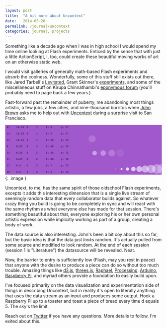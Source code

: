 ```yaml
---
layout: post
title:  "A bit more about Uncontext"
date:   2014-05-20
permalink: /journal/uncontext
categories: journal, projects
---
```


Something like a decade ago when I was in high school I would spend my time online looking at Flash experiments. Enticed by the sense that with just a little ActionScript, I, too, could create these beautiful moving works of art on an otherwise static web.

I would visit galleries of generally math-based Flash experiments and absorb the coolness. Wonderfully, some of this stuff still exists out there, like Jared Tarbell's [Levitated](http://www.levitated.net/daily/), Grant Skinner's [experiments](http://incomplet.gskinner.com/index2.html#landscape), and some of the miscellaneous stuff on Kirupa Chinnathambi's [eponymous forum](http://www.kirupa.com/forum/forumdisplay.php?64-Source-Experiments) (you'll probably need to page back a few years.)

Fast-forward past the remainder of puberty, me abandoning most things artistic, a few jobs, a few cities, and nine-thousand burritos when [John Brown](http://thisisjohnbrown.com) asks me to help out with [Uncontext](http://uncontext.com) during a surprise visit to San Francisco.

[![Data and visualization.](/img/uncontext/uncontext.gif "Data and visualization")](http://uncontext.com)
{: .image }

Uncontext, to me, has the same spirit of those oldschool Flash experiments, excepts it adds this interesting dimension that is a single live stream of seemingly random data that every collaborator builds against. So whatever crazy thing you build is going to be completely in sync and will react with the same rhythm as what everyone else has made for that session. There's something beautiful about that, everyone exploring his or her own personal artistic expression while implicitly working as part of a group, creating a body of work.

The data source is also interesting. John's been a bit coy about this so far, but the basic idea is that the data just *looks* random. It's actually pulled from some source and modified to look random. At the end of each session (session 1 is "Literature") the datasource will be revealed. Neat.

Now, the barrier to entry is sufficiently low (Flash, may you rest in peace) that anyone with the desire to produce a piece can do so without too much trouble. Amazing things like [d3.js](http://d3js.org), [threes.js](http://threesjs.org), [Raphael](http://raphaeljs.com), [Processing](http://www.processing.org), [Arduino](http://www.arduino.cc/), [Raspberry Pi](http://www.raspberrypi.org/), and myriad others provide a foundation to easily build upon.

I've focused primarily on the data visualization and experimentation side of things in describing Uncontext, but in reality it's open to literally anything that uses the data stream as an input and produces some output. Hook a Raspberry Pi up to a toaster and toast a piece of bread every time d equals 5. The sky's the limit.

Reach out on [Twitter](http://twitter.com/joshuajenkinsyo) if you have any questions. More details to follow. I'm exited about this.